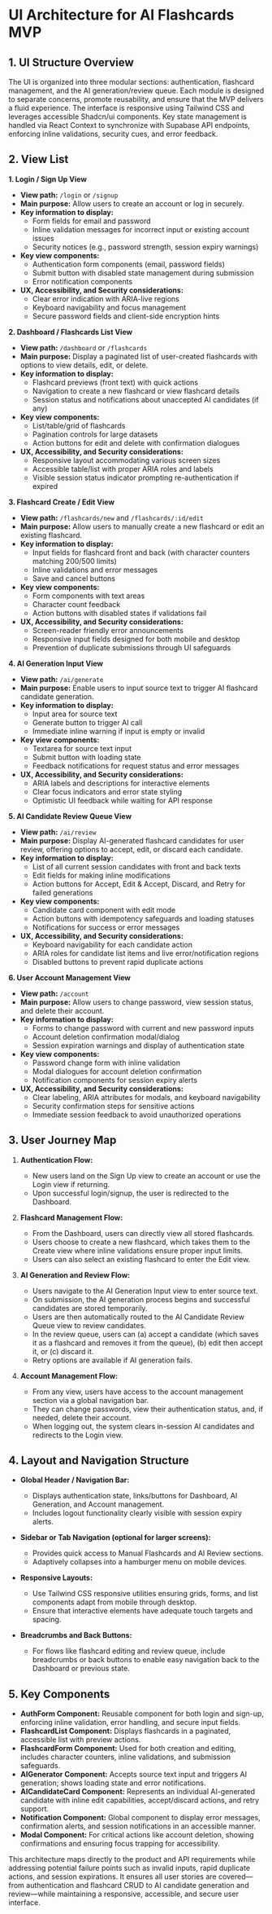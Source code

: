 # UI Architecture for AI Flashcards MVP

## 1. UI Structure Overview

The UI is organized into three modular sections: authentication, flashcard management, and the AI generation/review queue. Each module is designed to separate concerns, promote reusability, and ensure that the MVP delivers a fluid experience. The interface is responsive using Tailwind CSS and leverages accessible Shadcn/ui components. Key state management is handled via React Context to synchronize with Supabase API endpoints, enforcing inline validations, security cues, and error feedback.

## 2. View List

**1. Login / Sign Up View**  
- **View path:** `/login` or `/signup`  
- **Main purpose:** Allow users to create an account or log in securely.  
- **Key information to display:**  
  - Form fields for email and password  
  - Inline validation messages for incorrect input or existing account issues  
  - Security notices (e.g., password strength, session expiry warnings)  
- **Key view components:**  
  - Authentication form components (email, password fields)  
  - Submit button with disabled state management during submission  
  - Error notification components  
- **UX, Accessibility, and Security considerations:**  
  - Clear error indication with ARIA-live regions  
  - Keyboard navigability and focus management  
  - Secure password fields and client-side encryption hints

**2. Dashboard / Flashcards List View**  
- **View path:** `/dashboard` or `/flashcards`  
- **Main purpose:** Display a paginated list of user-created flashcards with options to view details, edit, or delete.  
- **Key information to display:**  
  - Flashcard previews (front text) with quick actions  
  - Navigation to create a new flashcard or view flashcard details  
  - Session status and notifications about unaccepted AI candidates (if any)  
- **Key view components:**  
  - List/table/grid of flashcards  
  - Pagination controls for large datasets  
  - Action buttons for edit and delete with confirmation dialogues  
- **UX, Accessibility, and Security considerations:**  
  - Responsive layout accommodating various screen sizes  
  - Accessible table/list with proper ARIA roles and labels  
  - Visible session status indicator prompting re-authentication if expired

**3. Flashcard Create / Edit View**  
- **View path:** `/flashcards/new` and `/flashcards/:id/edit`  
- **Main purpose:** Allow users to manually create a new flashcard or edit an existing flashcard.  
- **Key information to display:**  
  - Input fields for flashcard front and back (with character counters matching 200/500 limits)  
  - Inline validations and error messages  
  - Save and cancel buttons  
- **Key view components:**  
  - Form components with text areas  
  - Character count feedback  
  - Action buttons with disabled states if validations fail  
- **UX, Accessibility, and Security considerations:**  
  - Screen-reader friendly error announcements  
  - Responsive input fields designed for both mobile and desktop  
  - Prevention of duplicate submissions through UI safeguards

**4. AI Generation Input View**  
- **View path:** `/ai/generate`  
- **Main purpose:** Enable users to input source text to trigger AI flashcard candidate generation.  
- **Key information to display:**  
  - Input area for source text  
  - Generate button to trigger AI call  
  - Immediate inline warning if input is empty or invalid  
- **Key view components:**  
  - Textarea for source text input  
  - Submit button with loading state  
  - Feedback notifications for request status and error messages  
- **UX, Accessibility, and Security considerations:**  
  - ARIA labels and descriptions for interactive elements  
  - Clear focus indicators and error state styling  
  - Optimistic UI feedback while waiting for API response

**5. AI Candidate Review Queue View**  
- **View path:** `/ai/review`  
- **Main purpose:** Display AI-generated flashcard candidates for user review, offering options to accept, edit, or discard each candidate.  
- **Key information to display:**  
  - List of all current session candidates with front and back texts  
  - Edit fields for making inline modifications  
  - Action buttons for Accept, Edit & Accept, Discard, and Retry for failed generations  
- **Key view components:**  
  - Candidate card component with edit mode  
  - Action buttons with idempotency safeguards and loading statuses  
  - Notifications for success or error messages  
- **UX, Accessibility, and Security considerations:**  
  - Keyboard navigability for each candidate action  
  - ARIA roles for candidate list items and live error/notification regions  
  - Disabled buttons to prevent rapid duplicate actions

**6. User Account Management View**  
- **View path:** `/account`  
- **Main purpose:** Allow users to change password, view session status, and delete their account.  
- **Key information to display:**  
  - Forms to change password with current and new password inputs  
  - Account deletion confirmation modal/dialog  
  - Session expiration warnings and display of authentication state  
- **Key view components:**  
  - Password change form with inline validation  
  - Modal dialogues for account deletion confirmation  
  - Notification components for session expiry alerts  
- **UX, Accessibility, and Security considerations:**  
  - Clear labeling, ARIA attributes for modals, and keyboard navigability  
  - Security confirmation steps for sensitive actions  
  - Immediate session feedback to avoid unauthorized operations

## 3. User Journey Map

1. **Authentication Flow:**  
   - New users land on the Sign Up view to create an account or use the Login view if returning.  
   - Upon successful login/signup, the user is redirected to the Dashboard.

2. **Flashcard Management Flow:**  
   - From the Dashboard, users can directly view all stored flashcards.  
   - Users choose to create a new flashcard, which takes them to the Create view where inline validations ensure proper input limits.  
   - Users can also select an existing flashcard to enter the Edit view.

3. **AI Generation and Review Flow:**  
   - Users navigate to the AI Generation Input view to enter source text.  
   - On submission, the AI generation process begins and successful candidates are stored temporarily.  
   - Users are then automatically routed to the AI Candidate Review Queue view to review candidates.  
   - In the review queue, users can (a) accept a candidate (which saves it as a flashcard and removes it from the queue), (b) edit then accept it, or (c) discard it.  
   - Retry options are available if AI generation fails.

4. **Account Management Flow:**  
   - From any view, users have access to the account management section via a global navigation bar.  
   - They can change passwords, view their authentication status, and, if needed, delete their account.  
   - When logging out, the system clears in-session AI candidates and redirects to the Login view.

## 4. Layout and Navigation Structure

- **Global Header / Navigation Bar:**  
  - Displays authentication state, links/buttons for Dashboard, AI Generation, and Account management.  
  - Includes logout functionality clearly visible with session expiry alerts.

- **Sidebar or Tab Navigation (optional for larger screens):**  
  - Provides quick access to Manual Flashcards and AI Review sections.  
  - Adaptively collapses into a hamburger menu on mobile devices.

- **Responsive Layouts:**  
  - Use Tailwind CSS responsive utilities ensuring grids, forms, and list components adapt from mobile through desktop.  
  - Ensure that interactive elements have adequate touch targets and spacing.

- **Breadcrumbs and Back Buttons:**  
  - For flows like flashcard editing and review queue, include breadcrumbs or back buttons to enable easy navigation back to the Dashboard or previous state.

## 5. Key Components

- **AuthForm Component:** Reusable component for both login and sign-up, enforcing inline validation, error handling, and secure input fields.  
- **FlashcardList Component:** Displays flashcards in a paginated, accessible list with preview actions.  
- **FlashcardForm Component:** Used for both creation and editing, includes character counters, inline validations, and submission safeguards.  
- **AIGenerator Component:** Accepts source text input and triggers AI generation; shows loading state and error notifications.  
- **AICandidateCard Component:** Represents an individual AI-generated candidate with inline edit capabilities, accept/discard actions, and retry support.  
- **Notification Component:** Global component to display error messages, confirmation alerts, and session notifications in an accessible manner.  
- **Modal Component:** For critical actions like account deletion, showing confirmations and ensuring focus trapping for accessibility.

This architecture maps directly to the product and API requirements while addressing potential failure points such as invalid inputs, rapid duplicate actions, and session expirations. It ensures all user stories are covered—from authentication and flashcard CRUD to AI candidate generation and review—while maintaining a responsive, accessible, and secure user interface.
